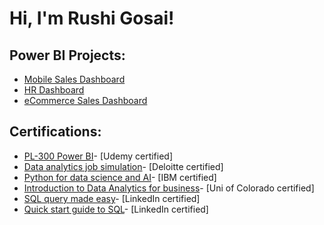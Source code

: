 <h1>Hi, I'm Rushi Gosai!

<h2>Power BI Projects:</h2>

- [Mobile Sales Dashboard](https://github.com/rushingosai/Mobile-Sales-Dasboard)
- [HR Dashboard](https://github.com/rushingosai/HR-Dashboard)
- [eCommerce Sales Dashboard](https://github.com/rushingosai/eCommerce-Sales-Dashboard)

<h2>Certifications:</h2>

- [PL-300 Power BI](https://github.com/rushingosai/Certificates)- [Udemy certified]
- [Data analytics job simulation](https://github.com/rushingosai/Certificates)- [Deloitte certified]
- [Python for data science and AI](https://github.com/rushingosai/Certificates)- [IBM certified]
- [Introduction to Data Analytics for business](https://github.com/rushingosai/Certificates)- [Uni of Colorado certified]
- [SQL query made easy](https://github.com/rushingosai/Certificates)- [LinkedIn certified]
- [Quick start guide to SQL](https://github.com/rushingosai/Certificates)- [LinkedIn certified]

